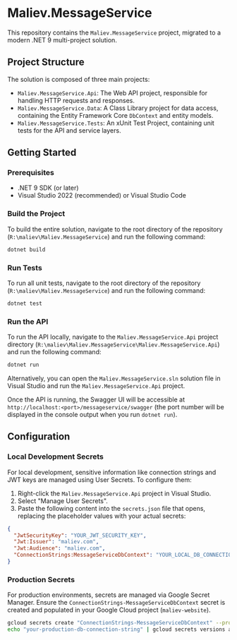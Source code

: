 # Maliev.MessageService

This repository contains the `Maliev.MessageService` project, migrated to a modern .NET 9 multi-project solution.

## Project Structure

The solution is composed of three main projects:

*   `Maliev.MessageService.Api`: The Web API project, responsible for handling HTTP requests and responses.
*   `Maliev.MessageService.Data`: A Class Library project for data access, containing the Entity Framework Core `DbContext` and entity models.
*   `Maliev.MessageService.Tests`: An xUnit Test Project, containing unit tests for the API and service layers.

## Getting Started

### Prerequisites

*   .NET 9 SDK (or later)
*   Visual Studio 2022 (recommended) or Visual Studio Code

### Build the Project

To build the entire solution, navigate to the root directory of the repository (`R:\maliev\Maliev.MessageService`) and run the following command:

```bash
dotnet build
```

### Run Tests

To run all unit tests, navigate to the root directory of the repository (`R:\maliev\Maliev.MessageService`) and run the following command:

```bash
dotnet test
```

### Run the API

To run the API locally, navigate to the `Maliev.MessageService.Api` project directory (`R:\maliev\Maliev.MessageService\Maliev.MessageService.Api`) and run the following command:

```bash
dotnet run
```

Alternatively, you can open the `Maliev.MessageService.sln` solution file in Visual Studio and run the `Maliev.MessageService.Api` project.

Once the API is running, the Swagger UI will be accessible at `http://localhost:<port>/messageservice/swagger` (the port number will be displayed in the console output when you run `dotnet run`).

## Configuration

### Local Development Secrets

For local development, sensitive information like connection strings and JWT keys are managed using User Secrets. To configure them:

1.  Right-click the `Maliev.MessageService.Api` project in Visual Studio.
2.  Select "Manage User Secrets".
3.  Paste the following content into the `secrets.json` file that opens, replacing the placeholder values with your actual secrets:

```json
{
  "JwtSecurityKey": "YOUR_JWT_SECURITY_KEY",
  "Jwt:Issuer": "maliev.com",
  "Jwt:Audience": "maliev.com",
  "ConnectionStrings:MessageServiceDbContext": "YOUR_LOCAL_DB_CONNECTION_STRING"
}
```

### Production Secrets

For production environments, secrets are managed via Google Secret Manager. Ensure the `ConnectionStrings-MessageServiceDbContext` secret is created and populated in your Google Cloud project (`maliev-website`).

```bash
gcloud secrets create "ConnectionStrings-MessageServiceDbContext" --project="maliev-website" --replication-policy="automatic" --labels="app=messageservice,env=production"
echo "your-production-db-connection-string" | gcloud secrets versions add "ConnectionStrings-MessageServiceDbContext" --project="maliev-website" --data-file=-
```